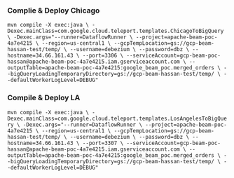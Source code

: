 ### Complie & Deploy Chicago

``mvn compile -X exec:java \
-Dexec.mainClass=com.google.cloud.teleport.templates.ChicagoToBigQuery \
-Dexec.args="--runner=DataflowRunner \
--project=apache-beam-poc-4a7e4215 \
--region=us-central1 \
--gcpTempLocation=gs://gcp-beam-hassan-test/temp/ \
--username=debezium \
--password=dbz \
--hostname=34.66.161.43 \
--port=3306 \
--serviceAccount=gcp-beam-poc-hassan@apache-beam-poc-4a7e4215.iam.gserviceaccount.com \
--outputTable=apache-beam-poc-4a7e4215:google_beam_poc.merged_orders \
--bigQueryLoadingTemporaryDirectory=gs://gcp-beam-hassan-test/temp/ \
--defaultWorkerLogLevel=DEBUG"``

### Compile & Deploy LA

``mvn compile -X exec:java \
-Dexec.mainClass=com.google.cloud.teleport.templates.LosAngelesToBigQuery \
-Dexec.args="--runner=DataflowRunner \
--project=apache-beam-poc-4a7e4215 \
--region=us-central1 \
--gcpTempLocation=gs://gcp-beam-hassan-test/temp/ \
--username=debezium \
--password=dbz \
--hostname=34.66.161.43 \
--port=3307 \
--serviceAccount=gcp-beam-poc-hassan@apache-beam-poc-4a7e4215.iam.gserviceaccount.com \
--outputTable=apache-beam-poc-4a7e4215:google_beam_poc.merged_orders \
--bigQueryLoadingTemporaryDirectory=gs://gcp-beam-hassan-test/temp/ \
--defaultWorkerLogLevel=DEBUG"``